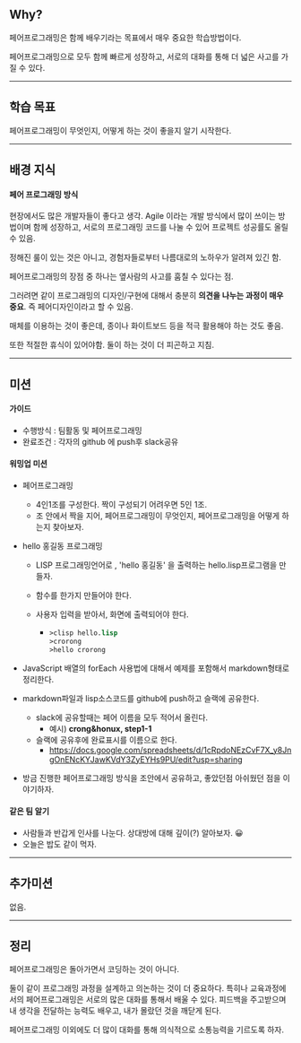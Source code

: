 ## Why?

페어프로그래밍은 함께 배우기라는 목표에서 매우 중요한 학습방법이다.

페어프로그래밍으로 모두 함께 빠르게 성장하고, 서로의 대화를 통해 더 넓은 사고를 가질 수 있다.

------

## 학습 목표

페어프로그래밍이 무엇인지, 어떻게 하는 것이 좋을지 알기 시작한다.

------

## 배경 지식

#### 페어 프로그래밍 방식

현장에서도 많은 개발자들이 좋다고 생각. Agile 이라는 개발 방식에서 많이 쓰이는 방법이며 함께 성장하고, 서로의 프로그래밍 코드를 나눌 수 있어 프로젝트 성공률도 올릴 수 있음.

정해진 룰이 있는 것은 아니고, 경험자들로부터 나름대로의 노하우가 알려져 있긴 함.

페어프로그래밍의 장점 중 하나는 옆사람의 사고를 훔칠 수 있다는 점.

그러려면 같이 프로그래밍의 디자인/구현에 대해서 충분히 **의견을 나누는 과정이 매우 중요**. 즉 페어디자인이라고 할 수 있음.

매체를 이용하는 것이 좋은데, 종이나 화이트보드 등을 적극 활용해야 하는 것도 좋음.

또한 적절한 휴식이 있어야함. 둘이 하는 것이 더 피곤하고 지침.

------

## 미션

#### 가이드

- 수행방식 : 팀활동 및 페어프로그래밍
- 완료조건 : 각자의 github 에 push후 slack공유

#### 워밍업 미션

- 페어프로그래밍

  - 4인1조를 구성한다. 짝이 구성되기 어려우면 5인 1조.
  - 조 안에서 짝을 지어, 페어프로그래밍이 무엇인지, 페어프로그래밍을 어떻게 하는지 찾아보자.

- hello 홍길동 프로그래밍

  - LISP 프로그래밍언어로 , 'hello 홍길동' 을 출력하는 hello.lisp프로그램을 만들자.

  - 함수를 한가지 만들어야 한다.

  - 사용자 입력을 받아서, 화면에 출력되어야 한다.

    - ```lisp
      >clisp hello.lisp
      >crorong
      >hello crorong
      ```

- JavaScript 배열의 forEach 사용법에 대해서 예제를 포함해서 markdown형태로 정리한다.

- markdown파일과 lisp소스코드를 github에 push하고 슬랙에 공유한다.

  - slack에 공유할때는 페어 이름을 모두 적어서 올린다.
    - 예시) **crong&honux, step1-1**
  - 슬랙에 공유후에 완료표시를 이름으로 한다.
    - <https://docs.google.com/spreadsheets/d/1cRpdoNEzCvF7X_y8JngOnENcKYJawKVdY3ZyEYHs9PU/edit?usp=sharing>

- 방금 진행한 페어프로그래밍 방식을 조안에서 공유하고, 좋았던점 아쉬웠던 점을 이야기하자.

#### 같은 팀 알기

- 사람들과 반갑게 인사를 나눈다. 상대방에 대해 깊이(?) 알아보자. 😀
- 오늘은 밥도 같이 먹자.

------

## 추가미션

없음.

------

## 정리

페어프로그래밍은 돌아가면서 코딩하는 것이 아니다.

둘이 같이 프로그래밍 과정을 설계하고 의논하는 것이 더 중요하다. 특히나 교육과정에서의 페어프로그래밍은 서로의 많은 대화를 통해서 배울 수 있다. 피드백을 주고받으며 내 생각을 전달하는 능력도 배우고, 내가 몰랐던 것을 깨닫게 된다.

페어프로그래밍 이외에도 더 많이 대화를 통해 의식적으로 소통능력을 기르도록 하자.


